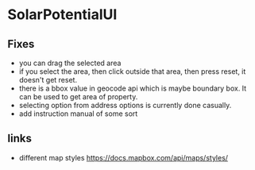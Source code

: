 # SolarPotentialUI

## Fixes
* you can drag the selected area
* if you select the area, then click outside that area, then press reset, it doesn't get reset.
* there is a bbox value in geocode api which is maybe boundary box. It can be used to get area of property. 
* selecting option from address options is currently done casually.
* add instruction manual of some sort

## links
* different map styles https://docs.mapbox.com/api/maps/styles/